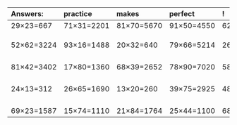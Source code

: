 | Answers: | practice | makes | perfect | ! |
| :--- | :--- | :--- | :--- | :--- |
| 29×23=667 | 71×31=2201 | 81×70=5670 | 91×50=4550 | 62×21=1302 | 
|   |   |   |   |   | 
|   |   |   |   |   | 
|   |   |   |   |   | 
| 52×62=3224 | 93×16=1488 | 20×32=640 | 79×66=5214 | 26×87=2262 | 
|   |   |   |   |   | 
|   |   |   |   |   | 
|   |   |   |   |   | 
|   |   |   |   |   | 
| 81×42=3402 | 17×80=1360 | 68×39=2652 | 78×90=7020 | 58×21=1218 | 
|   |   |   |   |   | 
|   |   |   |   |   | 
|   |   |   |   |   | 
|   |   |   |   |   | 
| 24×13=312 | 26×65=1690 | 13×20=260 | 39×75=2925 | 48×75=3600 | 
|   |   |   |   |   | 
|   |   |   |   |   | 
|   |   |   |   |   | 
|   |   |   |   |   | 
| 69×23=1587 | 15×74=1110 | 21×84=1764 | 25×44=1100 | 68×76=5168 | 
